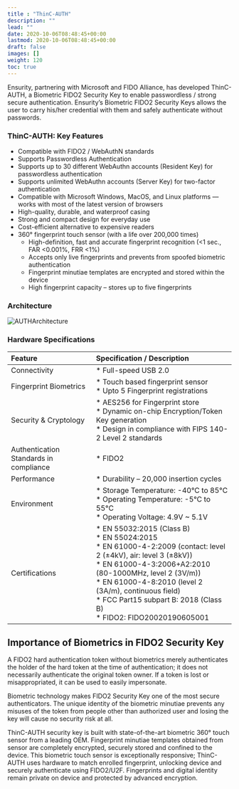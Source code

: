 ```yaml
---
title : "ThinC-AUTH"
description: ""
lead: ""
date: 2020-10-06T08:48:45+00:00
lastmod: 2020-10-06T08:48:45+00:00
draft: false
images: []
weight: 120
toc: true
---
```

Ensurity, partnering with Microsoft and FIDO Alliance, has developed ThinC-AUTH, a Biometric FIDO2 Security Key to enable passwordless / strong secure authentication. Ensurity’s Biometric FIDO2 Security Keys allows the user to carry his/her credential with them and safely authenticate without passwords.

### ThinC-AUTH: Key Features

- Compatible with FIDO2 / WebAuthN standards
- Supports Passwordless Authentication
- Supports up to 30 different WebAuthn accounts (Resident Key) for passwordless authentication
- Supports unlimited WebAuthn accounts (Server Key) for two-factor authentication 
- Compatible with Microsoft Windows, MacOS, and Linux platforms — works with most of the latest version of browsers
- High-quality, durable, and waterproof casing
- Strong and compact design for everyday use
- Cost-efficient alternative to expensive readers
- 360° fingerprint touch sensor (with a life over 200,000 times)
  - High-definition, fast and accurate fingerprint recognition (<1 sec., FAR <0.001%, FRR <1%) 
  - Accepts only live fingerprints and prevents from spoofed biometric authentication
  - Fingerprint minutiae templates are encrypted and stored within the device
  - High fingerprint capacity – stores up to five fingerprints

### Architecture

![AUTHArchitecture](images/AUTH_Architecture.png)

### Hardware Specifications

| Feature | Specification / Description |
|   :----       |    :----   |
| Connectivity | * Full-speed USB 2.0 |
| Fingerprint Biometrics | * Touch based fingerprint sensor <br> * Upto 5 Fingerprint registrations |
| Security & Cryptology | * AES256 for Fingerprint store <br> * Dynamic on-chip Encryption/Token Key generation <br> * Design in compliance with FIPS 140-2 Level 2 standards |
| Authentication Standards in compliance | * FIDO2 |
| Performance | * Durability – 20,000 insertion cycles |
| Environment | * Storage Temperature: -40°C to 85°C <br> * Operating Temperature: -5°C to 55°C <br> * Operating Voltage: 4.9V ~ 5.1V |
| Certifications | * EN 55032:2015 (Class B) <br> * EN 55024:2015 <br> * EN 61000-4-2:2009 (contact: level 2 (±4kV), air: level 3 (±8kV)) <br> * EN 61000-4-3:2006+A2:2010 (80-1000MHz, level 2 (3V/m)) <br> * EN 61000-4-8:2010 (level 2 (3A/m), continuous field)<br> * FCC Part15 subpart B: 2018 (Class B) <br>* FIDO2: FIDO20020190605001 |

## Importance of Biometrics in FIDO2 Security Key

A FIDO2 hard authentication token without biometrics merely authenticates the holder of the hard token at the time of authentication; it does not necessarily authenticate the original token owner. If a token is lost or misappropriated, it can be used to easily impersonate. 

Biometric technology makes FIDO2 Security Key one of the most secure authenticators. The unique identity of the biometric minutiae prevents any misuses of the token from people other than authorized user and losing the key will cause no security risk at all.

ThinC-AUTH security key is built with state-of-the-art biometric 360° touch sensor from a leading OEM. Fingerprint minutiae templates obtained from sensor are completely encrypted, securely stored and confined to the device. This biometric touch sensor is exceptionally responsive; ThinC-AUTH uses hardware to match enrolled fingerprint, unlocking device and securely authenticate using FIDO2/U2F. Fingerprints and digital identity remain private on device and protected by advanced encryption.
